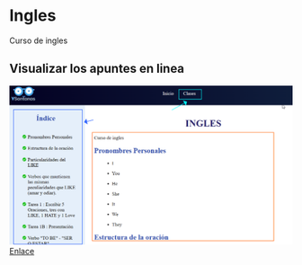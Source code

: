 # Ingles
 Curso de ingles

## Visualizar los apuntes en linea
![Imagen de la visualización](/img/contenido.png)
[Enlace](https://ysantanas-ingles.netlify.app/)
